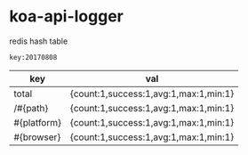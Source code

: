 # koa-api-logger

redis hash table

`key:20170808`

key   | val
---   | ---
total | {count:1,success:1,avg:1,max:1,min:1}
/#{path} | {count:1,success:1,avg:1,max:1,min:1}
#{platform} | {count:1,success:1,avg:1,max:1,min:1}
#{browser} | {count:1,success:1,avg:1,max:1,min:1}

